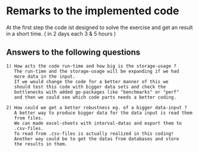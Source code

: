 # Remarks to the implemented code

At the first step the code ist designed to solve the exercise
and get an result in a short time. ( in 2 days each 3 & 5 hours )

## Answers to the following questions

    1) How acts the code run-time and how big is the storage-usage ?
       The run-time and the storage-usage will be expanding if we had 
       more data in the input.
       If we would change the code for a better manner of this we 
       should test this code with bigger data sets and check the 
       bottlenecks with added go-packages like "benchmarks" or "perf" 
       and then we could see which code parts needs a better coding.

    2) How could we get a better robustness eg. of a bigger data-input ?
       A better way to produce bigger data for the data input is read them 
       from files.
       We can made excel-sheets with interval-datas and export them to 
       .csv-files.
       To read from .csv-files is actually realized in this coding!
       Another way could be to get the datas from databases and store 
       the results in them.
